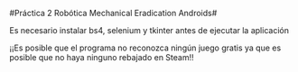 #Práctica 2 Robótica Mechanical Eradication Androids#

Es necesario instalar bs4, selenium y tkinter antes de ejecutar la aplicación

¡¡Es posible que el programa no reconozca ningún juego gratis ya que es posible que no haya ninguno rebajado en Steam!!
